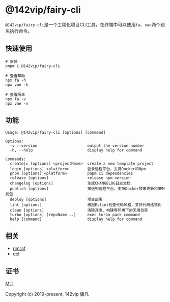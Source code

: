 # @142vip/fairy-cli

`@142vip/fairy-cli`是一个工程化项目CLI工具，在终端中可以使用`fa`、`vae`两个别名执行命令。

## 快速使用

```shell
# 安装
pnpm i @142vip/fairy-cli

# 查看帮助
npx fa -h
npx vae -h

# 查看版本
npx fa -v
npx vae -v
```

## 功能

```shell
Usage: @142vip/fairy-cli [options] [command]

Options:
  -v --version                      output the version number
  -h, --help                        display help for command

Commands:
  create|c [options] <projectName>  create a new template project
  login [options] <platform>        登录远程平台，支持Docker和Npm
  pnpm [options] <platform>         pnpm ci dependencies
  release [options]                 release npm version
  changelog [options]               生成CHANGELOG日志文档
  publish [options]                 推送到远程平台，支持Docker镜像更新和NPM发包
  deploy [options]                  项目部署
  lint [options]                    根据Eslint检查代码风格，支持代码格式化
  clean [options]                   清除开发、构建等环境下的无用目录
  turbo [options] [repoName...]     exec turbo pack command
  help [command]                    display help for command
```

## 相关

- [rimraf](https://www.npmjs.com/package/rimraf)
- [del](https://www.npmjs.com/package/del)

## 证书

[MIT](https://opensource.org/license/MIT)

Copyright (c) 2019-present, 142vip 储凡
